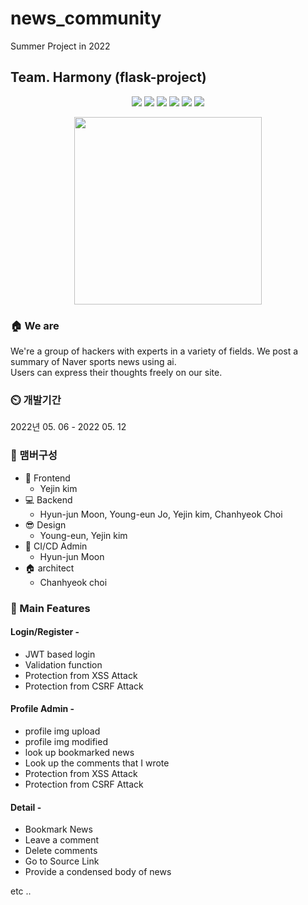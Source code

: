 # news_community
Summer Project in 2022

## Team. Harmony (flask-project)

<p align='center'>
    <img src="https://img.shields.io/badge/Python-3.8-007396?style=flat-square&logo=python&logoColor=blue"/>
    <img src="https://img.shields.io/badge/Javascript--007396?style=flat-square&logo=javascript&logoColor=yellow"/>
    <img src="https://img.shields.io/badge/jquery-1.4.1-007396?style=flat-square&logo=jquery&logoColor=pink"/>
    <img src="https://img.shields.io/badge/ajax-purple?logo="ajax"/>
    <img src="https://img.shields.io/badge/aws-00E7C3?logo=aws"/>
    <img src="https://img.shields.io/badge/GitHub Actions-purple?logo="GitHub Actions"/>
</p>

<p align='center'>
  <img src="https://user-images.githubusercontent.com/68278903/167773592-0153f6d8-f187-4fbf-b747-088b864d2785.jpg" width="300px" />
</p>



### 🏠 We are
 We're a group of hackers with experts in a variety of fields. We post a summary of Naver sports news using ai.</br>
 Users can express their thoughts freely on our site.</br>

### ⏲️ 개발기간
2022년 05. 06 - 2022 05. 12</br>


### 🧙 맴버구성
- :lipstick: Frontend
  - Yejin kim
- :computer: Backend
  - Hyun-jun Moon, Young-eun Jo, Yejin kim, Chanhyeok Choi
- 😎 Design
  - Young-eun, Yejin kim
- 📌 CI/CD Admin
  - Hyun-jun Moon
- 🏠 architect
  - Chanhyeok choi


### 📌 Main Features
#### Login/Register - 
- JWT based login
- Validation function
- Protection from XSS Attack
- Protection from CSRF Attack

#### Profile Admin -
- profile img upload
- profile img modified 
- look up bookmarked news
- Look up the comments that I wrote
- Protection from XSS Attack
- Protection from CSRF Attack

#### Detail -
- Bookmark News
- Leave a comment
- Delete comments
- Go to Source Link
- Provide a condensed body of news

etc ..



